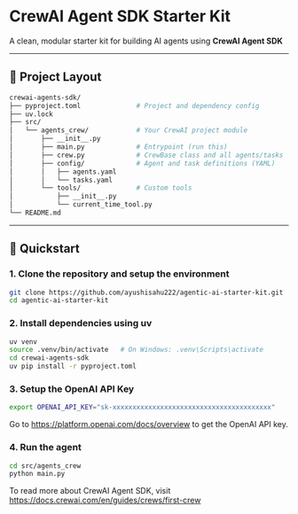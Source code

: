 # CrewAI Agent SDK Starter Kit

A clean, modular starter kit for building AI agents using **CrewAI Agent SDK**

---

## 📁 Project Layout
```bash
crewai-agents-sdk/
├── pyproject.toml              # Project and dependency config
├── uv.lock
├── src/
│   └── agents_crew/            # Your CrewAI project module
│       ├── __init__.py
│       ├── main.py             # Entrypoint (run this)
│       ├── crew.py             # CrewBase class and all agents/tasks
│       ├── config/             # Agent and task definitions (YAML)
│       │   ├── agents.yaml
│       │   └── tasks.yaml
│       └── tools/              # Custom tools
│           ├── __init__.py
│           └── current_time_tool.py
└── README.md 
```

---
## 🚀 Quickstart

### 1. Clone the repository and setup the environment

```bash
git clone https://github.com/ayushisahu222/agentic-ai-starter-kit.git
cd agentic-ai-starter-kit
```

### 2. Install dependencies using uv
```bash
uv venv 
source .venv/bin/activate   # On Windows: .venv\Scripts\activate
cd crewai-agents-sdk
uv pip install -r pyproject.toml
```

### 3. Setup the OpenAI API Key
```bash
export OPENAI_API_KEY="sk-xxxxxxxxxxxxxxxxxxxxxxxxxxxxxxxxxxxxxxxx"
```
Go to https://platform.openai.com/docs/overview to get the OpenAI API key.

### 4. Run the agent
```bash
cd src/agents_crew
python main.py
```

To read more about CrewAI Agent SDK, visit https://docs.crewai.com/en/guides/crews/first-crew
